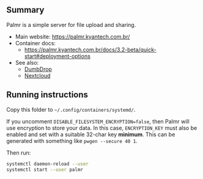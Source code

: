 ## Summary

Palmr is a simple server for file upload and sharing.

* Main website: https://palmr.kyantech.com.br/
* Container docs:
  * https://palmr.kyantech.com.br/docs/3.2-beta/quick-start#deployment-options
* See also:
  * [DumbDrop](../dumbdrop)
  * [Nextcloud](../nextcloud)

## Running instructions

Copy this folder to `~/.config/containers/systemd/`.

If you uncomment `DISABLE_FILESYSTEM_ENCRYPTION=false`, then Palmr will use encryption to store your data. In this case, `ENCRYPTION_KEY` must also be enabled and set with a suitable 32-char key **minimum**. This can be generated with something like `pwgen --secure 40 1`.

Then run:

```bash
systemctl daemon-reload --user
systemctl start --user palmr
```
